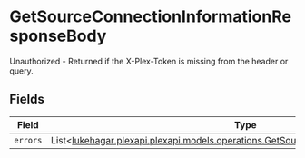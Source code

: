 # GetSourceConnectionInformationResponseBody

Unauthorized - Returned if the X-Plex-Token is missing from the header or query.


## Fields

| Field                                                                                                                                                     | Type                                                                                                                                                      | Required                                                                                                                                                  | Description                                                                                                                                               |
| --------------------------------------------------------------------------------------------------------------------------------------------------------- | --------------------------------------------------------------------------------------------------------------------------------------------------------- | --------------------------------------------------------------------------------------------------------------------------------------------------------- | --------------------------------------------------------------------------------------------------------------------------------------------------------- |
| `errors`                                                                                                                                                  | List<[lukehagar.plexapi.plexapi.models.operations.GetSourceConnectionInformationErrors](../../models/operations/GetSourceConnectionInformationErrors.md)> | :heavy_minus_sign:                                                                                                                                        | N/A                                                                                                                                                       |